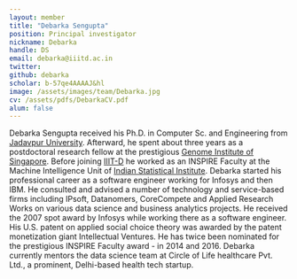 ```yaml
---
layout: member
title: "Debarka Sengupta"
position: Principal investigator
nickname: Debarka
handle: DS
email: debarka@iiitd.ac.in
twitter:
github: debarka
scholar: b-57qe4AAAAJ&hl
image: /assets/images/team/Debarka.jpg
cv: /assets/pdfs/DebarkaCV.pdf
alum: false
---
```

Debarka Sengupta received his Ph.D. in Computer Sc. and Engineering from [Jadavpur University]. Afterward, he spent about three years as a postdoctoral research fellow at the prestigious [Genome Institute of Singapore]. Before joining [IIIT-D] he worked as an INSPIRE Faculty at the Machine Intelligence Unit of [Indian Statistical Institute]. Debarka started his professional career as a software engineer working for Infosys and then IBM. He consulted and advised a number of technology and service-based firms including IPsoft, Datanomers, CoreCompete and Applied Research Works on various data science and business analytics projects. He received the 2007 spot award by Infosys while working there as a software engineer. His U.S. patent on applied social choice theory was awarded by the patent monetization giant Intellectual Ventures. He has twice been nominated for the prestigious INSPIRE Faculty award - in 2014 and 2016. Debarka currently mentors the data science team at Circle of Life healthcare Pvt. Ltd., a prominent, Delhi-based health tech startup.


[Jadavpur University]: http://www.jaduniv.edu.in/
[Genome Institute of Singapore]: https://www.a-star.edu.sg/gis/
[IIIT-D]: http://iiitd.ac.in
[Indian Statistical Institute]: https://www.isical.ac.in/
